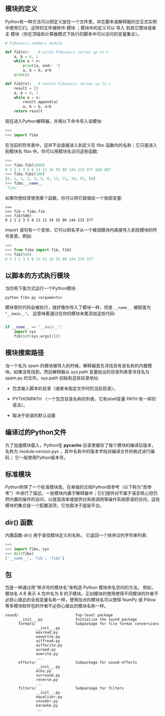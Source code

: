 
## 模块的定义
Python有一种方法可以把定义放在一个文件里，并在脚本或解释器的交互式实例中使用它们。这样的文件被称作 模块 ；模块中的定义可以 导入 到其它模块或者 主 模块（你在顶级和计算器模式下执行的脚本中可以访问的变量集合）。
```py
# Fibonacci numbers module

def fib(n):    # write Fibonacci series up to n
    a, b = 0, 1
    while a < n:
        print(a, end=' ')
        a, b = b, a+b
    print()

def fib2(n):   # return Fibonacci series up to n
    result = []
    a, b = 0, 1
    while a < n:
        result.append(a)
        a, b = b, a+b
    return result
```
现在进入Python解释器，并用以下命令导入该模块:
```py
>>>
>>> import fibo
```
在当前的符号表中，这并不会直接进入到定义在 fibo 函数内的名称；它只是进入到模块名 fibo 中。你可以用模块名访问这些函数:
```py
>>>
>>> fibo.fib(1000)
0 1 1 2 3 5 8 13 21 34 55 89 144 233 377 610 987
>>> fibo.fib2(100)
[0, 1, 1, 2, 3, 5, 8, 13, 21, 34, 55, 89]
>>> fibo.__name__
'fibo'
```
如果你想经常使用某个函数，你可以把它赋值给一个局部变量:
```
>>>
>>> fib = fibo.fib
>>> fib(500)
0 1 1 2 3 5 8 13 21 34 55 89 144 233 377
```

import 语句有一个变体，它可以把名字从一个被调模块内直接导入到现模块的符号表里。例如:
```py
>>>
>>> from fibo import fib, fib2
>>> fib(500)
0 1 1 2 3 5 8 13 21 34 55 89 144 233 377
```

## 以脚本的方式执行模块
当你用下面方式运行一个Python模块:
```
python fibo.py <arguments>
```
模块里的代码会被执行，就好像你导入了模块一样，但是 `__name__ `被赋值为` "__main__"`。 这意味着通过在你的模块末尾添加这些代码:

```py

if __name__ == "__main__":
    import sys
    fib(int(sys.argv[1]))
```

## 模块搜索路径
当一个名为 spam 的模块被导入的时候，解释器首先寻找具有该名称的内置模块。如果没有找到，然后解释器从 sys.path 变量给出的目录列表里寻找名为 spam.py 的文件。sys.path 初始有这些目录地址:

* 包含输入脚本的目录（或者未指定文件时的当前目录）。

* PYTHONPATH （一个包含目录名称的列表，它和shell变量 PATH 有一样的语法）。

* 取决于安装的默认设置

## 编译过的Python文件
为了加速模块载入，Python在 __pycache__ 目录里缓存了每个模块的编译后版本，名称为 module.version.pyc ，其中名称中的版本字段对编译文件的格式进行编码； 它一般使用Python版本号。

## 标准模块
Python附带了一个标准模块库，在单独的文档Python库参考（以下称为“库参考”）中进行了描述。一些模块内置于解释器中；它们提供对不属于语言核心但仍然内置的操作的访问，以提高效率或提供对系统调用等操作系统原语的访问。这些模块的集合是一个配置选项，它也取决于底层平台。

## dir() 函数
内置函数 dir() 用于查找模块定义的名称。 它返回一个排序过的字符串列表:
```py
>>>
>>> import fibo, sys
>>> dir(fibo)
['__name__', 'fib', 'fib2']
```

## 包
包是一种通过用“带点号的模块名”来构造 Python 模块命名空间的方法。 例如，模块名 A.B 表示 A 包中名为 B 的子模块。正如模块的使用使得不同模块的作者不必担心彼此的全局变量名称一样，使用加点的模块名可以使得 NumPy 或 Pillow 等多模块软件包的作者不必担心彼此的模块名称一样。

```
sound/                          Top-level package
      __init__.py               Initialize the sound package
      formats/                  Subpackage for file format conversions
              __init__.py
              wavread.py
              wavwrite.py
              aiffread.py
              aiffwrite.py
              auread.py
              auwrite.py
              ...
      effects/                  Subpackage for sound effects
              __init__.py
              echo.py
              surround.py
              reverse.py
              ...
      filters/                  Subpackage for filters
              __init__.py
              equalizer.py
              vocoder.py
              karaoke.py
              ...
```